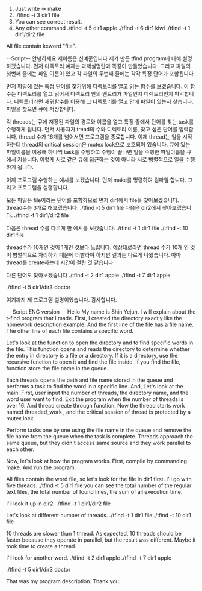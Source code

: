 1. Just write -> make
2. ./tfind -t 3 dir1 file
3. You can see correct result.
4. Any other command
	./tfind -t 5 dir1 apple
	./tfind -t 6 dir1 kiwi
	./tfind -t 1 dir1/dir2 file

All file contain keword "file".

--Script--
안녕하세요
제이름은 신예준입니다
제가 만든 tfind program에 대해 설명하겠습니다.
먼저 디렉토리 예제는 과제설명란과 똑같이 만들었습니다. 그리고 파일의 첫번째 줄에는 파일 이름이 있고
각 파일의 두번째 줄에는 각각 특정 단어가 포함됩니다. 

먼저 파일에 있는 특정 단어를 찾기위해 디렉토리를 열고 읽는 함수를 보겠습니다.
이 함수는 디렉토리를 열고 읽어서 디렉토리 안의 엔트리가 파일인지 디렉토리인지 파악합니다. 디렉토리라면 재귀함수를 이용해 그 디렉토리를 열고 안에 파일이 있는지 찾습니다. 파일을 찾으면 큐에 저장합니다. 

각 threads는 큐에 저장된 파일의 경로와 이름을 열고 특정 줄에서 단어를 찾는 task를 수행하게 됩니다.
먼저 사용자가 tread의 수와 디렉토리 이름, 찾고 싶은 단어를 입력합니다.
thread 수가 16개를 넘어서면 프로그램을 종료합니다.
이제 thread는 일을 시작하는데 thread의 critical session은 mutex lock으로 보호되어 있습니다.
큐에 있는 파일이름을 이용해 하나씩 task를 수행하고 수행이 끝나면 일을 수행한 파일이름을 큐에서 지웁니다.
이렇게 서로 같은 큐에 접근하는 것이 아니라 서로 병렬적으로 일을 수행하게 됩니다. 

이제 프로그램 수행하는 예시를 보겠습니다.
먼저 make를 명령하여 컴파일 합니다.
그리고 프로그램을 실행합니다. 

모든 파일은 file이라는 단어를 포함하므로 먼저 dir1에서 file을 찾아보겠습니다.
thread수는 3개로 해보겠습니다.
./tfind -t 5 dir1 file
다음은 dir2에서 찾아보겠습니다.
./tfind -t 1 dir1/dir2 file 

다음은 thread 수를 다르게 한 예시를 보겠습니다.
./tfind -t 1 dir1 file
./tfind -t 10 dir1 file 

thread수가 10개인 것이 1개인 것보다 느립니다.
예상대로라면 thread 수가 10개 인 것이 병렬적으로 차리하기 때문에 더빨라야 하지만 결과는 다르게 나왔습니다.
아마 thread를 create하는데 시간이 걸린 것 같습니다. 

다른 단어도 찾아보겠습니다
./tfind -t 2 dir1 apple
./tfind -t 7 dir1 apple


./tfind -t 5 dir1/dir3 doctor 

여기까지 제 프로그램 설명이었습니다.
감사합니다.

-- Script ENG version --
Hello
My name is Shin Yejun.
I will explain about the t-find program that I made.
First, I created the directory exactly like the homework description example. And the first line of the file has a file name.
The other line of each file contains a specific word. 

Let's look at the function to open the directory and to find specific words in the file.
This function opens and reads the directory to determine whether the entry in directory is a file or a directory. If it is a directory, use the recursive function to open it and find the file inside. If you find the file, function store the file name in the queue. 

Each threads opens the path and file name stored in the queue and performs a task to find the word in a specific line.
And, Let's look at the main.
First, user input the number of threads, the directory name, and the word user want to find.
Exit the program when the number of threads is over 16.
And thread create through function.
Now the thread starts work named threaded_work , and the critical session of thread is protected by a mutex lock.

Perform tasks one by one using the file name in the queue and remove the file name from the queue when the task is complete.
Threads approach the same queue, but they didn't access same source and they work parallel to each other. 

Now, let's look at how the program works.
First, compile by commanding make.
And run the program. 

All files contain the word file, so let's look for the file in dir1 first.
I'll go with five threads.
./tfind -t 5 dir1 file
you can see  the total number of the regular text files, the total number of found lines, the sum of all execution time.

I'll look it up in dir2.
./tfind -t 1 dir1/dir2 file 

Let's look at different number of threads.
./tfind -t 1 dir1 file
./tfind -t 10 dir1 file 

10 threads are slower than 1 thread.
As expected, 10 threads should be faster because they operate in parallel, but the result was different.
Maybe it took time to create a thread. 

I'll look for another word.
./tfind -t 2 dir1 apple
./tfind -t 7 dir1 apple


./tfind -t 5 dir1/dir3 doctor

That was my program description.
Thank you.
